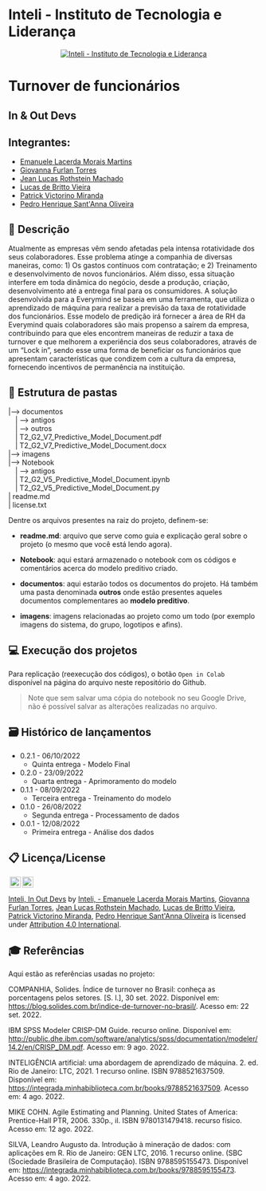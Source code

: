 # Inteli - Instituto de Tecnologia e Liderança 

<p align="center">
<a href= "https://www.inteli.edu.br/"><img src="https://www.inteli.edu.br/wp-content/uploads/2021/08/20172028/marca_1-2.png" alt="Inteli - Instituto de Tecnologia e Liderança" border="0"></a>
</p>

# Turnover de funcionários

## In & Out Devs

## Integrantes: 
- <a href="https://www.linkedin.com/in/emanuele-morais/">Emanuele Lacerda Morais Martins</a>
- <a href="https://www.linkedin.com/in/giovanna-furlan-torres-378316182/">Giovanna Furlan Torres</a>
- <a href="https://www.linkedin.com/in/jeanrothstein/">Jean Lucas Rothstein Machado</a> 
- <a href="https://www.linkedin.com/in/lucas-britto-376665208/">Lucas de Britto Vieira</a> 
- <a href="https://www.linkedin.com/in/patrick-victorino-miranda-7ab911231/">Patrick Victorino Miranda</a>
- <a href="https://www.linkedin.com/in/pedrosant12/">Pedro Henrique Sant'Anna Oliveira</a> 

## 📝 Descrição

Atualmente as empresas vêm sendo afetadas pela intensa rotatividade dos seus colaboradores. Esse problema atinge a companhia de diversas maneiras, como: 1) Os gastos contínuos com contratação; e 2) Treinamento e desenvolvimento de novos funcionários. Além disso, essa situação interfere em toda dinâmica do negócio, desde a produção, criação, desenvolvimento até a entrega final para os consumidores. A solução desenvolvida para a Everymind se baseia em uma ferramenta, que utiliza o aprendizado de máquina para realizar a previsão da taxa de rotatividade dos funcionários. Esse modelo de predição irá fornecer a área de RH da Everymind quais colaboradores são mais propenso a saírem da empresa, contribuindo para que eles encontrem maneiras de reduzir a taxa de turnover e que melhorem a experiência dos seus colaboradores, através de um “Lock in”,  sendo esse uma forma de beneficiar os funcionários que apresentam características que condizem com a cultura da empresa, fornecendo incentivos de permanência na instituição.


## 📁 Estrutura de pastas

|--> documentos<br>
  &emsp;| --> antigos<br>
  &emsp;| --> outros<br>
  &emsp;| T2_G2_V7_Predictive_Model_Document.pdf<br>
  &emsp;| T2_G2_V7_Predictive_Model_Document.docx<br>
|--> imagens<br>
|--> Notebook<br>
  &emsp;| --> antigos<br>
  &emsp;| T2_G2_V5_Predictive_Model_Document.ipynb<br>
  &emsp;| T2_G2_V5_Predictive_Model_Document.py<br>
| readme.md<br>
| license.txt

Dentre os arquivos presentes na raiz do projeto, definem-se:

- <b>readme.md</b>: arquivo que serve como guia e explicação geral sobre o projeto (o mesmo que você está lendo agora).

- <b>Notebook</b>: aqui estará armazenado o notebook com os códigos e comentários acerca do modelo preditivo criado</b>.

- <b>documentos</b>: aqui estarão todos os documentos do projeto. Há também uma pasta denominada <b>outros</b> onde estão presentes aqueles documentos complementares ao <b>modelo preditivo</b>.

- <b>imagens</b>: imagens relacionadas ao projeto como um todo (por exemplo imagens do sistema, do grupo, logotipos e afins).


## 💻 Execução dos projetos

Para replicação (reexecução dos códigos), o botão `Open in Colab` disponível na página do arquivo neste repositório do Github.
> Note que sem salvar uma cópia do notebook no seu Google Drive, não é possível salvar as alterações realizadas no arquivo.

## 🗃 Histórico de lançamentos

* 0.2.1 - 06/10/2022
    * Quinta entrega - Modelo Final
* 0.2.0 - 23/09/2022
    * Quarta entrega - Aprimoramento do modelo
* 0.1.1 - 08/09/2022
    * Terceira entrega - Treinamento do modelo
* 0.1.0 - 26/08/2022
    * Segunda entrega - Processamento de dados
* 0.0.1 - 12/08/2022
    * Primeira entrega - Análise dos dados

## 📋 Licença/License
<img style="height:22px!important;margin-left:3px;vertical-align:text-bottom;" src="https://mirrors.creativecommons.org/presskit/icons/cc.svg?ref=chooser-v1"><img style="height:22px!important;margin-left:3px;vertical-align:text-bottom;" src="https://mirrors.creativecommons.org/presskit/icons/by.svg?ref=chooser-v1"><p xmlns:cc="http://creativecommons.org/ns#" xmlns:dct="http://purl.org/dc/terms/"><a property="dct:title" rel="cc:attributionURL" href="https://github.com/2022M3T2-Inteli/In-Out-Devs">Inteli, In Out Devs</a> by <a rel="cc:attributionURL dct:creator" property="cc:attributionName" href="https://github.com/InteliProjects/.github/blob/main/profile/README.md">Inteli, - <a href="https://www.linkedin.com/in/emanuele-morais/">Emanuele Lacerda Morais Martins</a>, <a href="https://www.linkedin.com/in/giovanna-furlan-torres-378316182/">Giovanna Furlan Torres</a>, <a href="https://www.linkedin.com/in/jeanrothstein/">Jean Lucas Rothstein Machado</a>, <a href="https://www.linkedin.com/in/lucas-britto-376665208/">Lucas de Britto Vieira</a>, <a href="https://www.linkedin.com/in/patrick-victorino-miranda-7ab911231/">Patrick Victorino Miranda</a>, <a href="https://www.linkedin.com/in/pedrosant12/">Pedro Henrique Sant'Anna Oliveira</a> is licensed under <a href="http://creativecommons.org/licenses/by/4.0/?ref=chooser-v1" target="_blank" rel="license noopener noreferrer" style="display:inline-block;">Attribution 4.0 International</a>.</p>

## 🎓 Referências

Aqui estão as referências usadas no projeto:

COMPANHIA, Solides. Índice de turnover no Brasil: conheça as porcentagens pelos setores. [S. l.], 30 set. 2022. Disponível em: https://blog.solides.com.br/indice-de-turnover-no-brasil/. Acesso em: 22 set. 2022.

IBM SPSS Modeler CRISP-DM Guide. recurso online. Disponível em: http://public.dhe.ibm.com/software/analytics/spss/documentation/modeler/14.2/en/CRISP_DM.pdf. Acesso em: 9 ago. 2022.

INTELIGÊNCIA artificial: uma abordagem de aprendizado de máquina. 2. ed. Rio de Janeiro: LTC, 2021. 1 recurso online. ISBN 9788521637509. Disponível em: https://integrada.minhabiblioteca.com.br/books/9788521637509. Acesso em: 4 ago. 2022.

MIKE COHN. Agile Estimating and Planning. United States of America: Prentice-Hall PTR, 2006. 330p., il. ISBN 9780131479418. recurso físico. Acesso em: 12 ago. 2022.

SILVA, Leandro Augusto da. Introdução à mineração de dados: com aplicações em R. Rio de Janeiro: GEN LTC, 2016. 1 recurso online. (SBC (Sociedade Brasileira de Computação). ISBN 9788595155473. Disponível em: https://integrada.minhabiblioteca.com.br/books/9788595155473. Acesso em: 4 ago. 2022.
